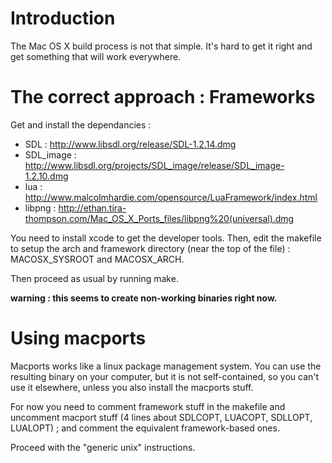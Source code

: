 # Introduction #

The Mac OS X build process is not that simple. It's hard to get it right and get something that will work everywhere.

# The correct approach : Frameworks #
Get and install the dependancies :
  * SDL : http://www.libsdl.org/release/SDL-1.2.14.dmg
  * SDL\_image : http://www.libsdl.org/projects/SDL_image/release/SDL_image-1.2.10.dmg
  * lua : http://www.malcolmhardie.com/opensource/LuaFramework/index.html
  * libpng : http://ethan.tira-thompson.com/Mac_OS_X_Ports_files/libpng%20(universal).dmg

You need to install xcode to get the developer tools.
Then, edit the makefile to setup the arch and framework directory (near the top of the file) : MACOSX\_SYSROOT and MACOSX\_ARCH.

Then proceed as usual by running make.

**warning : this seems to create non-working binaries right now.**

# Using macports #

Macports works like a linux package management system. You can use the resulting binary on your computer, but it is not self-contained, so you can't use it elsewhere, unless you also install the macports stuff.

For now you need to comment framework stuff in the makefile and uncomment macport stuff (4 lines about SDLCOPT, LUACOPT, SDLLOPT, LUALOPT) ; and comment the equivalent framework-based ones.

Proceed with the "generic unix" instructions.